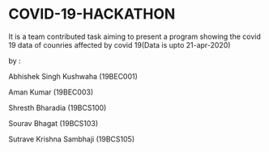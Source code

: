# COVID-19-HACKATHON
It is a team contributed task aiming to present a program showing the covid 19 data of counries affected by covid 19(Data is upto 21-apr-2020)

by : 

Abhishek Singh Kushwaha (19BEC001)

Aman Kumar (19BEC003)

Shresth Bharadia (19BCS100)

Sourav Bhagat (19BCS103)

Sutrave Krishna Sambhaji (19BCS105)
